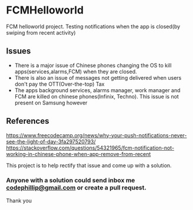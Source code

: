 # FCMHelloworld
FCM helloworld project. Testing notifications when the app is closed(by swiping from recent activity)

## Issues
* There is a major issue of Chinese phones changing the OS to kill apps(services,alarms,FCM) when they are closed.
* There is also an issue of messages not getting delivered when users don't pay the OTT(Over-the-top) Tax
* The apps background services, alarms manager, work manager and FCM are killed on chinese phones(Infinix, Techno). This issue is not present on Samsung however

## References

https://www.freecodecamp.org/news/why-your-push-notifications-never-see-the-light-of-day-3fa297520793/
https://stackoverflow.com/questions/54321965/fcm-notification-not-working-in-chinese-phone-when-app-remove-from-recent

This project is to help rectify that issue and come up with a solution.

### Anyone with a solution could send inbox me codephillip@gmail.com or create a pull request.
Thank you
